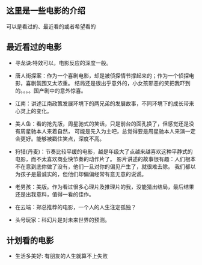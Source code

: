 ## 这里是一些电影的介绍

可以是看过的、最近看的或者希望看的

## 最近看过的电影

- 寻龙诀:特效可以，电影反应的深度一般。
- 唐人街探案：作为一个喜剧电影，却是被侦探情节撑起来的；作为一个侦探电影，喜剧氛围又太浓重。
结局还是很出乎意外的，小女孩邪恶的笑把我吓到的。。。。国产剧中的意外惊喜。
- 江南：讲述江南政策发展环境下的两兄弟的发展故事，不同环境下的成长带来心灵上的变化。
- 美人鱼：看的抢先版，周星驰式的笑话，只是前台的面孔换了，但感觉还是没有周星驰本人来着自然，
可能是先入为主吧，总觉得要是周星驰本人来演一定会更好。能够被戳住笑点，深度不高。
- 狩猎(丹麦)：节奏比较平缓的电影，越是年级大了点越来越喜欢这种平静式的电影，而不太喜欢商业快节奏的动作片了。
影片讲述的故事很有趣：人们根本不在意到底你做了没有，他们一旦对你的偏见产生了，就很难去除。
我们都以为孩子是最诚实的，但他们却偏偏经常有意无意的说谎。
- 老男孩：美版。作为看过很多心理片及推理片的我，没能猜出结局，最后结果还是出我意料，值得一看的佳作。

- 在云端：郑总推荐的电影，一个人的人生注定孤独？
- 头号玩家：科幻片是对未来世界的预测。

## 计划看的电影
- 生活多美好: 有朋友的人生就算不上失败
